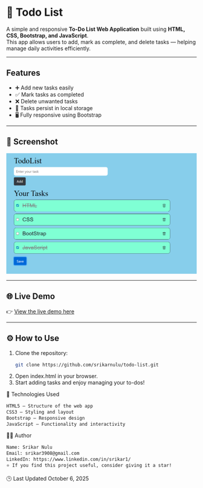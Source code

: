 # 📝 Todo List

A simple and responsive **To-Do List Web Application** built using **HTML, CSS, Bootstrap, and JavaScript**.  
This app allows users to add, mark as complete, and delete tasks — helping manage daily activities efficiently.

---

## Features
- ➕ Add new tasks easily  
- ✅ Mark tasks as completed  
- ❌ Delete unwanted tasks  
- 💾 Tasks persist in local storage 
- 🖥️ Fully responsive using Bootstrap  

---

## 📸 Screenshot
![Todo List App Screenshot](./Screenshot.png)

---

## 🌐 Live Demo
👉 [View the live demo here](https://srikarnulu.github.io/todo-list/)

---

## ⚙️ How to Use
1. Clone the repository:  
   ```bash
   git clone https://github.com/srikarnulu/todo-list.git
2. Open index.html in your browser.
3. Start adding tasks and enjoy managing your to-dos!

🧠 Technologies Used

    HTML5 – Structure of the web app 
    CSS3 – Styling and layout 
    Bootstrap – Responsive design 
    JavaScript – Functionality and interactivity

🧑‍💻 Author

    Name: Srikar Nulu
    Email: srikar3908@gmail.com
    LinkedIn: https://www.linkedin.com/in/srikar1/
    ⭐ If you find this project useful, consider giving it a star!

🕒 Last Updated
    October 6, 2025
